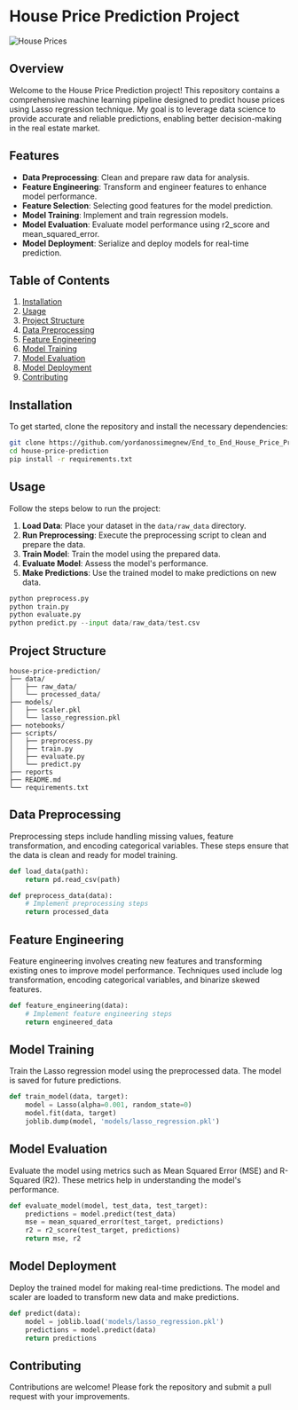 # House Price Prediction Project

![House Prices](https://user-images.githubusercontent.com/xyz/house_prices_banner.jpg)

## Overview
Welcome to the House Price Prediction project! This repository contains a comprehensive machine learning pipeline designed to predict house prices using Lasso regression technique. My goal is to leverage data science to provide accurate and reliable predictions, enabling better decision-making in the real estate market.

## Features
- **Data Preprocessing**: Clean and prepare raw data for analysis.
- **Feature Engineering**: Transform and engineer features to enhance model performance.
- **Feature Selection**: Selecting good features for the model prediction.
- **Model Training**: Implement and train regression models.
- **Model Evaluation**: Evaluate model performance using r2_score and mean_squared_error.
- **Model Deployment**: Serialize and deploy models for real-time prediction.

## Table of Contents
1. [Installation](#installation)
2. [Usage](#usage)
3. [Project Structure](#project-structure)
4. [Data Preprocessing](#data-preprocessing)
5. [Feature Engineering](#feature-engineering)
6. [Model Training](#model-training)
7. [Model Evaluation](#model-evaluation)
8. [Model Deployment](#model-deployment)
9. [Contributing](#contributing)

## Installation
To get started, clone the repository and install the necessary dependencies:

```bash
git clone https://github.com/yordanossimegnew/End_to_End_House_Price_Prediction.git
cd house-price-prediction
pip install -r requirements.txt
```

## Usage
Follow the steps below to run the project:

1. **Load Data**: Place your dataset in the `data/raw_data` directory.
2. **Run Preprocessing**: Execute the preprocessing script to clean and prepare the data.
3. **Train Model**: Train the model using the prepared data.
4. **Evaluate Model**: Assess the model's performance.
5. **Make Predictions**: Use the trained model to make predictions on new data.

```python
python preprocess.py
python train.py
python evaluate.py
python predict.py --input data/raw_data/test.csv
```

## Project Structure
```
house-price-prediction/
├── data/
│   ├── raw_data/
│   └── processed_data/
├── models/
│   ├── scaler.pkl
│   └── lasso_regression.pkl
├── notebooks/
├── scripts/
│   ├── preprocess.py
│   ├── train.py
│   ├── evaluate.py
│   └── predict.py
├── reports
├── README.md
└── requirements.txt
```

## Data Preprocessing
Preprocessing steps include handling missing values, feature transformation, and encoding categorical variables. These steps ensure that the data is clean and ready for model training.

```python
def load_data(path):
    return pd.read_csv(path)

def preprocess_data(data):
    # Implement preprocessing steps
    return processed_data
```

## Feature Engineering
Feature engineering involves creating new features and transforming existing ones to improve model performance. Techniques used include log transformation, encoding categorical variables, and binarize skewed features.

```python
def feature_engineering(data):
    # Implement feature engineering steps
    return engineered_data
```

## Model Training
Train the Lasso regression model using the preprocessed data. The model is saved for future predictions.

```python
def train_model(data, target):
    model = Lasso(alpha=0.001, random_state=0)
    model.fit(data, target)
    joblib.dump(model, 'models/lasso_regression.pkl')
```

## Model Evaluation
Evaluate the model using metrics such as Mean Squared Error (MSE) and R-Squared (R2). These metrics help in understanding the model's performance.

```python
def evaluate_model(model, test_data, test_target):
    predictions = model.predict(test_data)
    mse = mean_squared_error(test_target, predictions)
    r2 = r2_score(test_target, predictions)
    return mse, r2
```

## Model Deployment
Deploy the trained model for making real-time predictions. The model and scaler are loaded to transform new data and make predictions.

```python
def predict(data):
    model = joblib.load('models/lasso_regression.pkl')
    predictions = model.predict(data)
    return predictions
```

## Contributing
Contributions are welcome! Please fork the repository and submit a pull request with your improvements.
